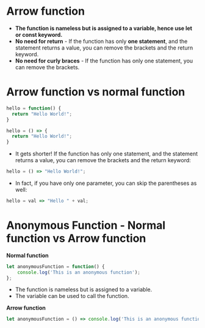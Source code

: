 
# Arrow function
* **The function is nameless but is assigned to a variable, hence use let or const keyword.**
* **No need for return** - If the function has only **one statement**, and the statement returns a value, you can remove the brackets and the return keyword.
* **No need for curly braces** - If the function has only one statement, you can remove the brackets.

# Arrow function vs normal function
```javascript
hello = function() {
  return "Hello World!";
}
```

```javascript
hello = () => {
  return "Hello World!";
}
```

* It gets shorter! If the function has only one statement, and the statement returns a value, you can remove the brackets and the return keyword:

```javascript
hello = () => "Hello World!";
```

* In fact, if you have only one parameter, you can skip the parentheses as well:

```javascript
hello = val => "Hello " + val;
```


# Anonymous Function - Normal function vs Arrow function

**Normal function**
```javascript
let anonymousFunction = function() {
    console.log('This is an anonymous function');
};
```
* The function is nameless but is assigned to a variable. 
* The variable can be used to call the function.


**Arrow function**
```javascript
let anonymousFunction = () => console.log('This is an anonymous function');
```



